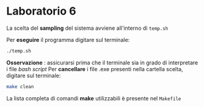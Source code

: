 # Laboratorio 6

La scelta del **sampling** del sistema avviene all'interno di `temp.sh`

Per **eseguire** il programma digitare sul terminale: 
```bash
./temp.sh
```
**Osservazione** : assicurarsi prima che il terminale sia in grado di interpretare i file *bash script*
Per **cancellare** i file .exe presenti nella cartella scelta, digitare sul terminale: 
```bash
make clean
```
La lista completa di comandi **make** utilizzabili è presente nel `Makefile`